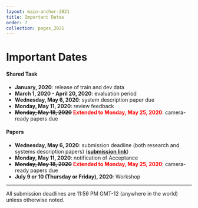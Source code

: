 ```yaml
---
layout: main-anchor-2021
title: Important Dates
order: 7
collection: pages_2021
---
```




# Important Dates

#### Shared Task
- **January, 2020**: release of train and dev data
- **March 1, 2020 - April 20, 2020**: evaluation period
- **Wednesday, May 6, 2020**: system description paper due
- **Monday, May 11, 2020**: review feedback
- ~~**Monday, May 18, 2020**~~ <span style="color:red"><b>Extended to Monday, May 25, 2020</b></span>: camera-ready papers due

#### Papers
- **Wednesday, May 6, 2020**: submission deadline (both research and systems description papers) ([**submission link**](https://www.softconf.com/acl2020/AutoSimTrans))
- **Monday, May 11, 2020**: notification of Acceptance
- ~~**Monday, May 18, 2020**~~ <span style="color:red"><b>Extended to Monday, May 25, 2020</b></span>: camera-ready papers due
- **July 9 or 10 (Thursday or Friday), 2020**: Workshop

----

All submission deadlines are 11:59 PM GMT-12 (anywhere in the world) unless otherwise noted.

